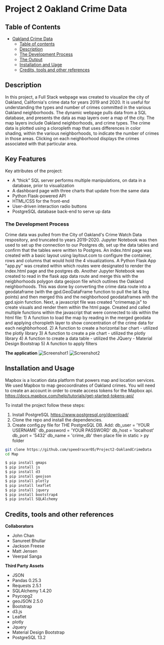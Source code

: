 # Project 2 Oakland Crime Data

## Table of Contents

- [Oakland Crime Data](#oakland-crime-data)
  - [Table of contents](#table-of-contents)
  - [Description](#description)
  - [The Development Process](#the-developement-process)
  - [The Output](#the-ouput)
  - [Installation and Uage](#installation-and-usage)
  - [Credits, tools and other references](#credits-tools-and-other-references)

## Description

In this project, a Full Stack webpage was created to visualize the city of Oakland, California's crime data for years 2019 and 2020. It is useful for understanding the types and number of crimes committed in the various Oakland neighborhoods. The dynamic webpage pulls data from a SQL database, and presents the data as map layers over a map of the city. The map layers include Oakland neighborhoods, and crime types. The crime data is plotted using a cloropleth map that uses differences in color shading, within the various neighborhoods, to indicate the number of crimes in those areas. Clicking on each neighborhood displays the crimes associated with that particular area.

## Key Features
Key attributes of the project:
- A “thick” SQL server performs multiple manipulations, on data in a database, prior to visualization
- A dashboard page with three charts that update from the same data
- Python Flask-powered API
- HTML/CSS for the front-end
- User-driven interaction radio buttons
- PostgreSQL database back-end to serve up data

### The Development Process
Crime data was pulled from the City of Oakland's Crime Watch Data respository, and truncated to years 2019-2020. 
Jupyter Notebook was then used to set up the connection to our Postgres db, set up the data tables and confirm that the tables were written to Postgres. 
An index.html page was created with a basic layout using layitout.com to configure the container, rows and columns that would hold the 4 visualizations. 
A Python Flask App  "app.py" was created within which routes were designated to render the index.html page and the postgres db. 
Another Jupyter Notebook was created to read in the flask app data route and merge this with the neigbhorhoods polygon data geojson file which outlines the Oakland neighborhoods. 
This was done by converting the crime data route into a geodataframe (with the gpd.GeoDataFrame function to pull the lat & lng points) and then merged this and the neighborhood geodataframes with the gpd.sjoin function. 
Next, a javascript file was created "crimemap.js" to create visuals and render them within the html page. 
Created and called multiple functions within the javascript that were connected to ids within the html file: 
	1) A function to load the map by reading in the merged geodata and applying choropleth layer to show concentration of the crime data for each neighbhorhood.
	2) A function to create a horizontal bar chart - utilized the plotly library 
	3) A function to create a pie chart - utilized the plotly library 
	4) A function to create a data table - utilized the JQuery - Material Design Bootstrap
	5) A function to apply filters




**The application**
![Screenshot1]()
![Screenshot2]()

## Installation and Usage
Mapbox is a location data platform that powers map and location services. We used Mapbox to map geocoordinates of Oakland crimes. You will need to create an account in order to create access tokens for the Mapbox api. https://docs.mapbox.com/help/tutorials/get-started-tokens-api/

To install the project follow these steps:

1. Install PostgreSQL https://www.postgresql.org/download/
2. Clone the repo and install the dependencies.
3. Create config.py file for THE PostgreSQL DB. Add:
db_user = 'YOUR USERNAME'
db_password = 'YOUR PASSWORD'
db_host = 'localhost'
db_port = '5432'
db_name = 'crime_db'
then place file in static > py folder


```bash
git clone https://github.com/speedracer05/Project2-OaklandCrimeData
cd Map
```

```bash
$ pip install gmaps
$ pip install js
$ pip install d3
$ pip install geojson
$ pip install plotly
$ pip install leaflet
$ pip install jquery
$ pip install bootstrap4
$ pip install SQLAlchemy
```

## Credits, tools and other references

**Collaborators**
- John Chan
- Sanureet Bhullar
- Jackson Freese
- Matt Jensen
- Veerpal Sanga

**Third Party Assets**
- JSON
- Pandas 0.25.3
- Requests 2.5.1
- SQLAlchemy 1.4.20
- Psycopg2
- geoJSON 2.5.0
- Bootstrap
- d3.js
- Leaflet
- plotly
- Jquery
- Material Design Bootstrap
- PostgreSQL 13.2
